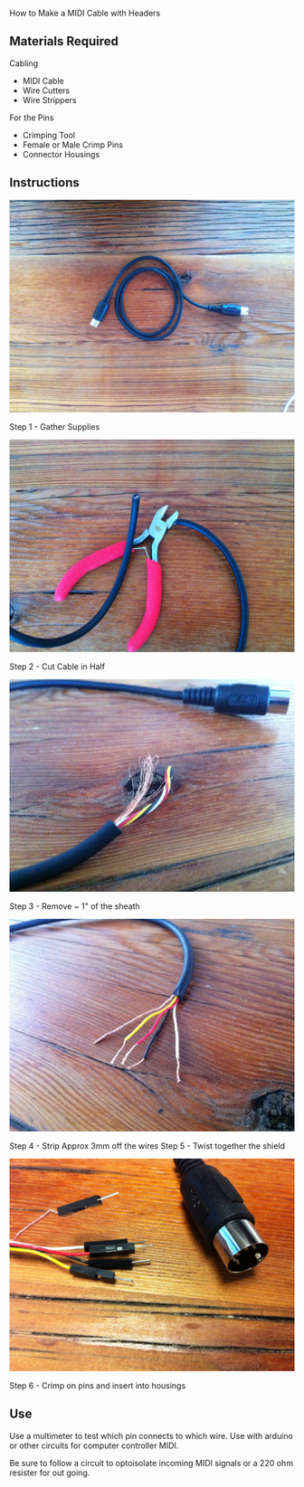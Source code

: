 How to Make a MIDI Cable with Headers

## Materials Required

Cabling

* MIDI Cable
* Wire Cutters
* Wire Strippers

For the Pins

* Crimping Tool
* Female or Male Crimp Pins
* Connector Housings

## Instructions

![MIDI Cable](midi_cable.jpg)

Step 1 - Gather Supplies

![Cut MIDI Cable](cut_midi_cable.jpg)

Step 2 - Cut Cable in Half

![Strip Sheath](strip_sheath_02.jpg)

Step 3 - Remove ~ 1" of the sheath

![Strip Wires](strip_wires.jpg)

Step 4 - Strip Approx 3mm off the wires
Step 5 - Twist together the shield

![Add Pins](add_pins.jpg)

Step 6 - Crimp on pins and insert into housings

## Use

Use a multimeter to test which pin connects to which wire.
Use with arduino or other circuits for computer controller MIDI.

Be sure to follow a circuit to optoisolate incoming MIDI signals or a 220 ohm resister for out going.
